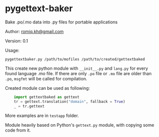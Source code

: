 # pygettext-baker
Bake .po/.mo data into .py files for portable applications

  Author: romiq.kh@gmail.com

  Version: 0.1

Usage:

```
pygettextbaker.py /path/to/mofiles /path/to/created/gettextbaked
```

This create new python module with `__init__.py` and `lang.py` for every found
language .mo file. If there are only `.po` file or `.mo` file are older than
`.po`, `msgfmt` will be called for compilation.

Created module can be used as following:

```python
    import gettextbaked as gettext
    tr = gettext.translation("domain", fallback = True)
    _ = tr.gettext
```

More examples are in `testapp` folder.

Module heavily based on Python's `gettext.py` module, with copying some code 
from it.
